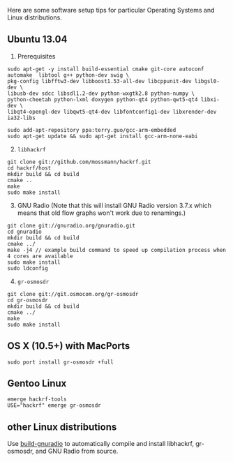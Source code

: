 Here are some software setup tips for particular Operating Systems and Linux distributions.

## Ubuntu 13.04

1. Prerequisites
```
sudo apt-get -y install build-essential cmake git-core autoconf automake  libtool g++ python-dev swig \
pkg-config libfftw3-dev libboost1.53-all-dev libcppunit-dev libgsl0-dev \
libusb-dev sdcc libsdl1.2-dev python-wxgtk2.8 python-numpy \
python-cheetah python-lxml doxygen python-qt4 python-qwt5-qt4 libxi-dev \
libqt4-opengl-dev libqwt5-qt4-dev libfontconfig1-dev libxrender-dev ia32-libs
```
```
sudo add-apt-repository ppa:terry.guo/gcc-arm-embedded
sudo apt-get update && sudo apt-get install gcc-arm-none-eabi
```
2. `libhackrf`
```
git clone git://github.com/mossmann/hackrf.git
cd hackrf/host
mkdir build && cd build
cmake ..
make
sudo make install
```
3. GNU Radio
(Note that this will install GNU Radio version 3.7.x which means that old flow graphs won't work due to renamings.)
```
git clone git://gnuradio.org/gnuradio.git
cd gnuradio
mkdir build && cd build
cmake ../
make -j4 // example build command to speed up compilation process when 4 cores are available
sudo make install
sudo ldconfig
```
4. `gr-osmosdr`
```
git clone git://git.osmocom.org/gr-osmosdr
cd gr-osmosdr
mkdir build && cd build
cmake ../
make
sudo make install
```

## OS X (10.5+) with MacPorts

```
sudo port install gr-osmosdr +full
```

## Gentoo Linux

```
emerge hackrf-tools
USE="hackrf" emerge gr-osmosdr
```

## other Linux distributions

Use [build-gnuradio](http://gnuradio.org/redmine/projects/gnuradio/wiki/InstallingGR#Using-the-build-gnuradio-script) to automatically compile and install libhackrf, gr-osmosdr, and GNU Radio from source.